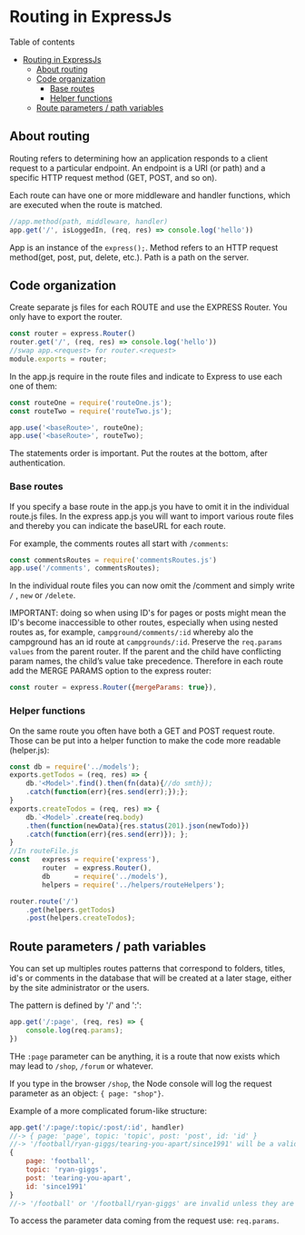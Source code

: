# Routing in ExpressJs
Table of contents
- [Routing in ExpressJs](#routing-in-expressjs)
  - [About routing](#about-routing)
  - [Code organization](#code-organization)
    - [Base routes](#base-routes)
    - [Helper functions](#helper-functions)
  - [Route parameters / path variables](#route-parameters--path-variables)
## About routing
Routing refers to determining how an application responds to a client request to a particular endpoint. An endpoint is a URI (or path) and a specific HTTP request method (GET, POST, and so on).

Each route can have one or more middleware and handler functions, which are executed when the route is matched.
```javascript
//app.method(path, middleware, handler)
app.get('/', isLoggedIn, (req, res) => console.log('hello'))
```
App is an instance of the `express();`. Method refers to an HTTP request method(get, post, put, delete, etc.). Path is a path on the server.

## Code organization
Create separate js files for each ROUTE and use the EXPRESS Router. You only have to export the router. 
```javascript
const router = express.Router()
router.get('/', (req, res) => console.log('hello'))
//swap app.<request> for router.<request>
module.exports = router;
```
In the app.js require in the route files and indicate to Express to use each one of them:
```javascript	
const routeOne = require('routeOne.js');
const routeTwo = require('routeTwo.js');

app.use('<baseRoute>', routeOne);
app.use('<baseRoute>', routeTwo);
```
The statements order is important. Put the routes at the bottom, after authentication.

### Base routes
If you specify a base route in the app.js you have to omit it in the individual route.js files. In the express app.js you will want to import various route files and thereby you can indicate the baseURL for each route.

For example, the comments routes all start with `/comments`: 
```javascript
const commentsRoutes = require('commentsRoutes.js')
app.use('/comments', commentsRoutes);
```
In the individual route files you can now omit the /comment and simply write  `/` , `new` or `/delete`.

IMPORTANT: doing so when using ID's for pages or posts might mean the ID's become inaccessible to other routes, especially when using nested routes as, for example, `campground/comments/:id` whereby alo the campground has an id route at `campgrounds/:id`. Preserve the `req.params values` from the parent router. If the parent and the child have conflicting param names, the child’s value take precedence. Therefore in each route add the MERGE PARAMS option to the express router:
```javascript
const router = express.Router({mergeParams: true}),  
```

### Helper functions
On the same route you often have both a GET and POST request route. Those can be put into a helper function to make the code more readable (helper.js): 
```javascript
const db = require('../models');
exports.getTodos = (req, res) => {
    db.'<Model>'.find().then(fn(data){//do smth});
    .catch(function(err){res.send(err);});};
}
exports.createTodos = (req, res) => {
    db.`<Model>`.create(req.body)
    .then(function(newData){res.status(201).json(newTodo)})
    .catch(function(err){res.send(err)}); };
}
//In routeFile.js
const   express = require('express'),
        router  = express.Router(),
        db      = require('../models'),
        helpers = require('../helpers/routeHelpers');

router.route('/')
    .get(helpers.getTodos)
    .post(helpers.createTodos);
```
## Route parameters / path variables
You can set up multiples routes patterns that correspond to folders, titles, id's or comments in the database that will be created at a later stage, either by the site administrator or the users.

The pattern is defined by '/' and ':':
```javascript	
app.get('/:page', (req, res) => {
	console.log(req.params);
})	
```	
THe `:page` parameter can be anything, it is a route that now exists which may lead to `/shop`, `/forum` or whatever.
	
If you type in the browser `/shop`, the Node console will log the request parameter as an object: `{ page: "shop"}`.

Example of a more complicated forum-like structure:
```javascript
app.get('/:page/:topic/:post/:id', handler)
//-> { page: 'page', topic: 'topic', post: 'post', id: 'id' }
//-> '/football/ryan-giggs/tearing-you-apart/since1991' will be a valid route
{ 
	page: 'football',
  	topic: 'ryan-giggs',
  	post: 'tearing-you-apart',
  	id: 'since1991' 
}
//-> '/football' or '/football/ryan-giggs' are invalid unless they are specifically defined as well:
```
To access the parameter data coming from the request use: `req.params`.